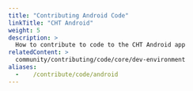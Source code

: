 ```yaml
---
title: "Contributing Android Code"
linkTitle: "CHT Android"
weight: 5
description: >
  How to contribute to code to the CHT Android app
relatedContent: >
  community/contributing/code/core/dev-environment
aliases:
  -    /contribute/code/android
---
```

